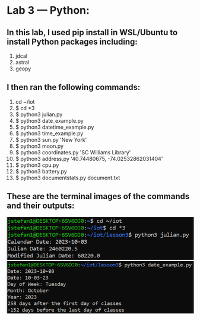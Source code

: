 # Lab 3 — Python:
## In this lab, I used pip install in WSL/Ubuntu to install Python packages including:
1. jdcal
2. astral
3. geopy
## I then ran the following commands:
1. cd ~/iot
2. $ cd *3
3. $ python3 julian.py
4. $ python3 date_example.py
5. $ python3 datetime_example.py
6. $ python3 time_example.py
7. $ python3 sun.py 'New York'
8. $ python3 moon.py
9. $ python3 coordinates.py 'SC Williams Library'
10. $ python3 address.py '40.74480675, -74.02532862031404'
11. $ python3 cpu.py
12. $ python3 battery.py
13. $ python3 documentstats.py document.txt
## These are the terminal images of the commands and their outputs:
![Lab3pic1](https://github.com/josephs1/josephs1.github.io/blob/main/CPE%20322/Labs/Assets/lab3pic1.png)
![Lab3pic2](https://github.com/josephs1/josephs1.github.io/blob/main/CPE%20322/Labs/Assets/Lab3pic2.png)
